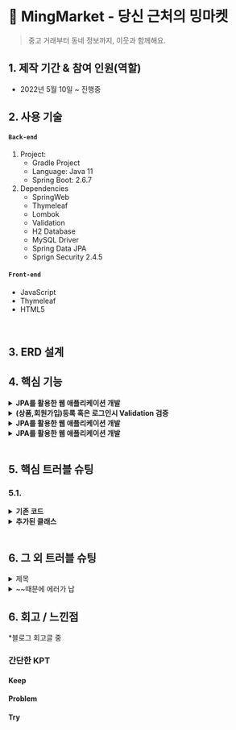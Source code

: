 # :pushpin: MingMarket - 당신 근처의 밍마켓
>중고 거래부터 동네 정보까지, 이웃과 함께해요.

## 1. 제작 기간 & 참여 인원(역할)
- 2022년 5월 10일 ~ 진행중

## 2. 사용 기술
#### `Back-end`
1. Project:
    - Gradle Project
    - Language: Java 11
    - Spring Boot: 2.6.7
2. Dependencies
    - SpringWeb
    - Thymeleaf
    - Lombok
    - Validation
    - H2 Database
    - MySQL Driver
    - Spring Data JPA
    - Sprign Security 2.4.5
#### `Front-end`
- JavaScript
- Thymeleaf
- HTML5

</br>

## 3. ERD 설계

## 4. 핵심 기능
<details>
<summary><b>JPA를 활용한 웹 애플리케이션 개발</b></summary>
<div markdown="1">

### 1. 도메인 설계/JPA 전략

</div>
</details>

<details>
<summary><b>(상품,회원가입)등록 혹은 로그인시 Validation 검증 </b></summary>
<div markdown="1">

```
    /**
     * 중복 아이디 검증 메서드
     */
    private void validateDuplicateMember(Member member) {
        List<Member> findMembers = memberRepository.findByUserId(member.getUserId());
/*        if (!findMembers.isEmpty()) { //isEmpty(): 문자열 길이가 0일 경우 true 반환, 여기서는 !isEmpty: 값이 있다면
            throw new IllegalStateException("이미 존재하는 회원입니다.");
        }*/
        if (findMembers.size() > 0) { //이 코드가 더 최적화일 것 같다.
            throw new IllegalStateException("이미 존재하는 회원입니다.");
        }
    }
```
회원가입시 아이디 중복 검증 메서드

검증하고자 하는 객체(DTO) Annotation 사용함
Controller에서는 검증하고자 하는 객체(DTO) 앞에 @Valied 붙여서 검증함. 
그리고 BindingResult 객체는 검증 결과에 대한 결과 정보들을 담아서
```
        if (result.hasErrors()) { //만약에 result 안에 에러가 있으면
            return "product/createProductForm"; //다시 폼으로 이동
        }
```
(값이 있을 경우 = 검증 결과 오류를 내는 것들) 다시 폼으로 보내버림

그 외 객체에서 검증할 수 없는 것들은 

```
//로그인 실패시 (null)
if (loginMember == null) {
result.reject("loginFail", "아이디 또는 비밀번호가 일치하지 않습니다");
return "/members/login";
}
```

이런식으로 
그리고 view에서는 (타임리프)
````
                <div th:if="${#fields.hasGlobalErrors()}">
                    <p class="field-error" th:each="err : ${#fields.globalErrors()}"
                       th:text="${err}">전체 오류 메시지</p>
                </div>
````
글로벌 오류로 처리

<br>
검증과 오류 메시지 공식 메뉴얼 <br>
https://www.thymeleaf.org/doc/tutorials/3.0/thymeleafspring.html#validation-and-
error-messages

</div>
</details>

<details>
<summary><b>JPA를 활용한 웹 애플리케이션 개발</b></summary>
<div markdown="1">

### 1. 도메인 설계/JPA 전략

</div>
</details>


<details>
<summary><b>JPA를 활용한 웹 애플리케이션 개발</b></summary>
<div markdown="1">

### 1. 도메인 설계/JPA 전략

</div>
</details>




</br>

## 5. 핵심 트러블 슈팅
### 5.1.
<details>
<summary><b>기존 코드</b></summary>
<div markdown="1">

</div>
</details>

<details>
<summary><b>추가된 클래스</b></summary>
<div markdown="1">

</div>
</details>

</br>

## 6. 그 외 트러블 슈팅
<details>
<summary>제목</summary>
<div markdown="1">

</div>
</details>

<details>
<summary>~~때문에 에러가 납</summary>
<div markdown="1">

</div>
</details>

## 6. 회고 / 느낀점

*블로그 회고글 중
### 간단한 KPT
#### Keep

#### Problem

#### Try

